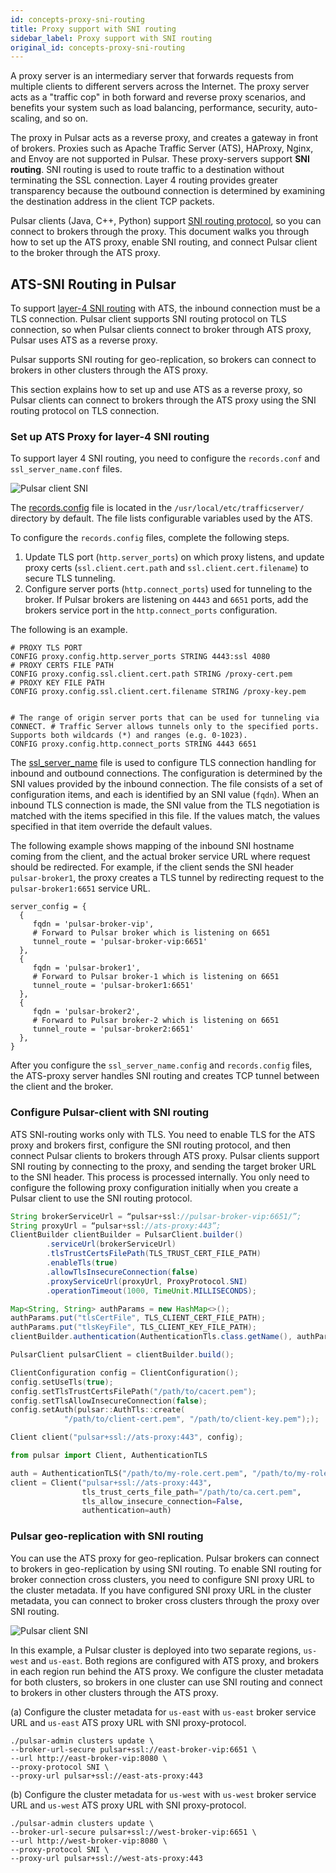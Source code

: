 ```yaml
---
id: concepts-proxy-sni-routing
title: Proxy support with SNI routing
sidebar_label: Proxy support with SNI routing
original_id: concepts-proxy-sni-routing
---
```


A proxy server is an intermediary server that forwards requests from multiple clients to different servers across the Internet. The proxy server acts as a "traffic cop" in both forward and reverse proxy scenarios, and benefits your system such as load balancing, performance, security, auto-scaling, and so on.

The proxy in Pulsar acts as a reverse proxy, and creates a gateway in front of brokers. Proxies such as Apache Traffic Server (ATS), HAProxy, Nginx, and Envoy are not supported in Pulsar. These proxy-servers support **SNI routing**. SNI routing is used to route traffic to a destination without terminating the SSL connection. Layer 4 routing provides greater transparency because the outbound connection is determined by examining the destination address in the client TCP packets.

Pulsar clients (Java, C++, Python) support [SNI routing protocol](https://github.com/apache/pulsar/wiki/PIP-60:-Support-Proxy-server-with-SNI-routing), so you can connect to brokers through the proxy. This document walks you through how to set up the ATS proxy, enable SNI routing, and connect Pulsar client to the broker through the ATS proxy.

## ATS-SNI Routing in Pulsar
To support [layer-4 SNI routing](https://docs.trafficserver.apache.org/en/latest/admin-guide/layer-4-routing.en.html) with ATS, the inbound connection must be a TLS connection. Pulsar client supports SNI routing protocol on TLS connection, so when Pulsar clients connect to broker through ATS proxy, Pulsar uses ATS as a reverse proxy.

Pulsar supports SNI routing for geo-replication, so brokers can connect to brokers in other clusters through the ATS proxy.

This section explains how to set up and use ATS as a reverse proxy, so Pulsar clients can connect to brokers through the ATS proxy using the SNI routing protocol on TLS connection. 

### Set up ATS Proxy for layer-4 SNI routing
To support layer 4 SNI routing, you need to configure the `records.conf` and `ssl_server_name.conf` files.

![Pulsar client SNI](/assets/pulsar-sni-client.png)

The [records.config](https://docs.trafficserver.apache.org/en/latest/admin-guide/files/records.config.en.html) file is located in the `/usr/local/etc/trafficserver/` directory by default. The file lists configurable variables used by the ATS.

To configure the `records.config` files, complete the following steps.
1. Update TLS port (`http.server_ports`) on which proxy listens, and update proxy certs (`ssl.client.cert.path` and `ssl.client.cert.filename`) to secure TLS tunneling. 
2. Configure server ports (`http.connect_ports`) used for tunneling to the broker. If Pulsar brokers are listening on `4443` and `6651` ports, add the brokers service port in the `http.connect_ports` configuration.

The following is an example.

```
# PROXY TLS PORT
CONFIG proxy.config.http.server_ports STRING 4443:ssl 4080
# PROXY CERTS FILE PATH
CONFIG proxy.config.ssl.client.cert.path STRING /proxy-cert.pem
# PROXY KEY FILE PATH
CONFIG proxy.config.ssl.client.cert.filename STRING /proxy-key.pem


# The range of origin server ports that can be used for tunneling via CONNECT. # Traffic Server allows tunnels only to the specified ports. Supports both wildcards (*) and ranges (e.g. 0-1023).
CONFIG proxy.config.http.connect_ports STRING 4443 6651
```

The [ssl_server_name](https://docs.trafficserver.apache.org/en/8.0.x/admin-guide/files/ssl_server_name.yaml.en.html) file is used to configure TLS connection handling for inbound and outbound connections. The configuration is determined by the SNI values provided by the inbound connection. The file consists of a set of configuration items, and each is identified by an SNI value (`fqdn`). When an inbound TLS connection is made, the SNI value from the TLS negotiation is matched with the items specified in this file. If the values match, the values specified in that item override the default values. 

The following example shows mapping of the inbound SNI hostname coming from the client, and the actual broker service URL where request should be redirected. For example, if the client sends the SNI header `pulsar-broker1`, the proxy creates a TLS tunnel by redirecting request to the `pulsar-broker1:6651` service URL.

```
server_config = {
  {
     fqdn = 'pulsar-broker-vip',
     # Forward to Pulsar broker which is listening on 6651
     tunnel_route = 'pulsar-broker-vip:6651'
  },
  {
     fqdn = 'pulsar-broker1',
     # Forward to Pulsar broker-1 which is listening on 6651
     tunnel_route = 'pulsar-broker1:6651'
  },
  {
     fqdn = 'pulsar-broker2',
     # Forward to Pulsar broker-2 which is listening on 6651
     tunnel_route = 'pulsar-broker2:6651'
  },
}
```

After you configure the `ssl_server_name.config` and `records.config` files, the ATS-proxy server handles SNI routing and creates TCP tunnel between the client and the broker.

### Configure Pulsar-client with SNI routing
ATS SNI-routing works only with TLS. You need to enable TLS for the ATS proxy and brokers first, configure the SNI routing protocol, and then connect Pulsar clients to brokers through ATS proxy. Pulsar clients support SNI routing by connecting to the proxy, and sending the target broker URL to the SNI header. This process is processed internally. You only need to configure the following proxy configuration initially when you create a Pulsar client to use the SNI routing protocol.

<!--DOCUSAURUS_CODE_TABS-->

<!--Java-->

```java
String brokerServiceUrl = “pulsar+ssl://pulsar-broker-vip:6651/”;
String proxyUrl = “pulsar+ssl://ats-proxy:443”;
ClientBuilder clientBuilder = PulsarClient.builder()
		.serviceUrl(brokerServiceUrl)
        .tlsTrustCertsFilePath(TLS_TRUST_CERT_FILE_PATH)
        .enableTls(true)
        .allowTlsInsecureConnection(false)
        .proxyServiceUrl(proxyUrl, ProxyProtocol.SNI)
        .operationTimeout(1000, TimeUnit.MILLISECONDS);

Map<String, String> authParams = new HashMap<>();
authParams.put("tlsCertFile", TLS_CLIENT_CERT_FILE_PATH);
authParams.put("tlsKeyFile", TLS_CLIENT_KEY_FILE_PATH);
clientBuilder.authentication(AuthenticationTls.class.getName(), authParams);

PulsarClient pulsarClient = clientBuilder.build();
```

<!--C++-->

```c++
ClientConfiguration config = ClientConfiguration();
config.setUseTls(true);
config.setTlsTrustCertsFilePath("/path/to/cacert.pem");
config.setTlsAllowInsecureConnection(false);
config.setAuth(pulsar::AuthTls::create(
            "/path/to/client-cert.pem", "/path/to/client-key.pem"););

Client client("pulsar+ssl://ats-proxy:443", config);
```

<!--Python-->

```python
from pulsar import Client, AuthenticationTLS

auth = AuthenticationTLS("/path/to/my-role.cert.pem", "/path/to/my-role.key-pk8.pem")
client = Client("pulsar+ssl://ats-proxy:443",
                tls_trust_certs_file_path="/path/to/ca.cert.pem",
                tls_allow_insecure_connection=False,
                authentication=auth)
```

<!--END_DOCUSAURUS_CODE_TABS-->

### Pulsar geo-replication with SNI routing
You can use the ATS proxy for geo-replication. Pulsar brokers can connect to brokers in geo-replication by using SNI routing. To enable SNI routing for broker connection cross clusters, you need to configure SNI proxy URL to the cluster metadata. If you have configured SNI proxy URL in the cluster metadata, you can connect to broker cross clusters through the proxy over SNI routing.

![Pulsar client SNI](/assets/pulsar-sni-geo.png)

In this example, a Pulsar cluster is deployed into two separate regions, `us-west` and `us-east`. Both regions are configured with ATS proxy, and brokers in each region run behind the ATS proxy. We configure the cluster metadata for both clusters, so brokers in one cluster can use SNI routing and connect to brokers in other clusters through the ATS proxy.

(a) Configure the cluster metadata for `us-east` with `us-east` broker service URL and `us-east` ATS proxy URL with SNI proxy-protocol.

```
./pulsar-admin clusters update \
--broker-url-secure pulsar+ssl://east-broker-vip:6651 \
--url http://east-broker-vip:8080 \
--proxy-protocol SNI \
--proxy-url pulsar+ssl://east-ats-proxy:443
```

(b) Configure the cluster metadata for `us-west` with `us-west` broker service URL and `us-west` ATS proxy URL with SNI proxy-protocol.

```
./pulsar-admin clusters update \
--broker-url-secure pulsar+ssl://west-broker-vip:6651 \
--url http://west-broker-vip:8080 \
--proxy-protocol SNI \
--proxy-url pulsar+ssl://west-ats-proxy:443
```
